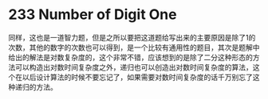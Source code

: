 # 233 Number of Digit One

同样，这也是一道智力题，但是之所以要把这道题给写出来的主要原因是除了1的次数，其他的数字的次数也可以得到，是一个比较有通用性的题目，其次是题解中给出的解法是对数复杂度的，这个非常不错，应该想到的是除了二分这种形态的方法可以构造出对数时间复杂度之外，递归也可以创造出对数时间复杂度的算法，这个在以后设计算法的时候不要忘记了，如果需要对数时间复杂度的话千万别忘了这种递归的方法。